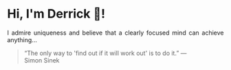 # Hi, I'm Derrick 👋!
<p align="justify">I admire uniqueness and believe that a clearly focused mind can achieve anything...</p> 
<!-- #quote-start -->
<blockquote>&ldquo;The only way to 'find out if it will work out' is to do it.&rdquo; &mdash; <footer>Simon Sinek</footer></blockquote>
<!-- #quote-end -->
